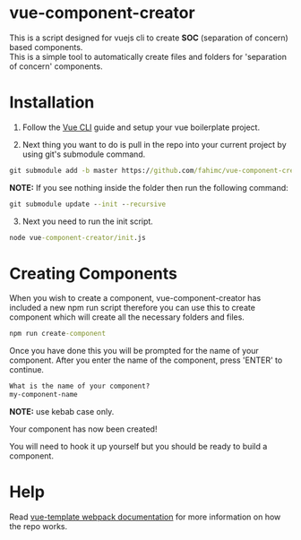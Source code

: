 # vue-component-creator
This is a script designed for vuejs cli to create **SOC** (separation of concern) based components.   
This is a simple tool to automatically create files and folders for 'separation of concern' components.  


# Installation 

1. Follow the [Vue CLI](https://vuejs.org/v2/guide/installation.html) guide and setup your vue boilerplate project.  

2. Next thing you want to do is pull in the repo into your current project by using git's submodule command.  

```cmd
git submodule add -b master https://github.com/fahimc/vue-component-creator.git 
```

**NOTE:** If you see nothing inside the folder then run the following command:  

```cmd
git submodule update --init --recursive
```

3. Next you need to run the init script.  

```cmd
node vue-component-creator/init.js
```


# Creating Components  

When you wish to create a component, vue-component-creator has included a new npm run script therefore you can use this to create component which will create all the necessary folders and files.  

```cmd
npm run create-component
```

Once you have done this you will be prompted for the name of your component. After you enter the name of the component, press 'ENTER' to continue.  

```cmd
What is the name of your component?
my-component-name

```

**NOTE:** use kebab case only.  

Your component has now been created!    

You will need to hook it up yourself but you should be ready to build a component.  

# Help 

Read [vue-template webpack documentation](http://vuejs-templates.github.io/webpack/) for more information on how the repo works.  



